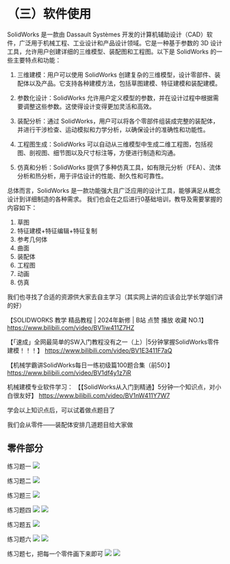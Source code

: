 # （三）软件使用
SolidWorks 是一款由 Dassault Systèmes 开发的计算机辅助设计（CAD）软件，广泛用于机械工程、工业设计和产品设计领域。它是一种基于参数的 3D 设计工具，允许用户创建详细的三维模型、装配图和工程图。以下是 SolidWorks 的一些主要特点和功能：

1. 三维建模：用户可以使用 SolidWorks 创建复杂的三维模型，设计零部件、装配体以及产品。它支持各种建模方法，包括草图建模、特征建模和装配建模。

2. 参数化设计：SolidWorks 允许用户定义模型的参数，并在设计过程中根据需要调整这些参数。这使得设计变得更加灵活和高效。

3. 装配分析：通过 SolidWorks，用户可以将各个零部件组装成完整的装配体，并进行干涉检查、运动模拟和力学分析，以确保设计的准确性和功能性。

4. 工程图生成：SolidWorks 可以自动从三维模型中生成二维工程图，包括视图、剖视图、细节图以及尺寸标注等，方便进行制造和沟通。

5. 仿真和分析：SolidWorks 提供了多种仿真工具，如有限元分析（FEA）、流体分析和热分析，用于评估设计的性能、耐久性和可靠性。

总体而言，SolidWorks 是一款功能强大且广泛应用的设计工具，能够满足从概念设计到详细制造的各种需求。
我们也会在之后进行0基础培训，教导及需要掌握的内容如下：

1. 草图
2. 特征建模+特征编辑+特征复制
3. 参考几何体
4. 曲面
5. 装配体
6. 工程图
7. 动画
8. 仿真

我们也寻找了合适的资源供大家去自主学习（其实网上讲的应该会比学长学姐们讲的好）

【SOLIDWORKS 教学 精品教程 | 2024年新修 | B站 点赞 播放 收藏 NO.1】 https://www.bilibili.com/video/BV1iw411Z7HZ


【「速成」全网最简单的SW入门教程没有之一（上）|5分钟掌握SolidWorks零件建模！！！】 https://www.bilibili.com/video/BV1E3411F7aQ



【机械学霸讲SolidWorks每日一练初级篇100题合集（前50）】 https://www.bilibili.com/video/BV1df4y1z7iR



机械建模专业软件学习：
【【SolidWorks从入门到精通】5分钟一个知识点，对小白很友好】 https://www.bilibili.com/video/BV1nW411Y7W7



学会以上知识点后，可以试着做点题目了

我们会从零件——装配体安排几道题目给大家做

## 零件部分
练习题一
![](/mec-task-1-1.jpg)

练习题二
![](/mec-task-1-2.jpg)

练习题三
![](/mec-task-1-3.jpg)

练习题四
![](/mec-task-1-4-1.png)
![](/mec-task-1-4-2.png)

练习题五
![](/mec-task-1-5.jpg)

练习题六
![](/mec-task-1-6-1.jpg)
![](/mec-task-1-6-2.jpg)

练习题七，把每一个零件画下来即可
![](/mec-task-1-7-1.jpg)
![](/mec-task-1-7-2.jpg)